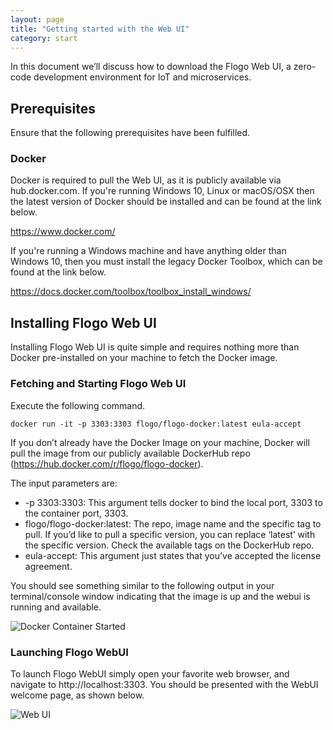 ```yaml
---
layout: page
title: "Getting started with the Web UI"
category: start
---
```


In this document we’ll discuss how to download the Flogo Web UI, a zero-code development environment for IoT and microservices.

## Prerequisites

Ensure that the following prerequisites have been fulfilled.

### Docker
Docker is required to pull the Web UI, as it is publicly available via hub.docker.com. If you're running Windows 10, Linux or macOS/OSX then the latest version of Docker should be installed and can be found at the link below.

https://www.docker.com/

If you're running a Windows machine and have anything older than Windows 10, then you must install the legacy Docker Toolbox, which can be found at the link below.

https://docs.docker.com/toolbox/toolbox_install_windows/

## Installing Flogo Web UI
Installing Flogo Web UI is quite simple and requires nothing more than Docker pre-installed on your machine to fetch the Docker image.

### Fetching and Starting Flogo Web UI
Execute the following command.

```docker run -it -p 3303:3303 flogo/flogo-docker:latest eula-accept```

If you don’t already have the Docker Image on your machine, Docker will pull the image from our publicly available DockerHub repo (https://hub.docker.com/r/flogo/flogo-docker).

The input parameters are:

* -p 3303:3303: This argument tells docker to bind the local port, 3303 to the container port, 3303.
* flogo/flogo-docker:latest: The repo, image name and the specific tag to pull. If you’d like to pull a specific version, you can replace ‘latest’ with the specific version. Check the available tags on the DockerHub repo.
* eula-accept: This argument just states that you’ve accepted the license agreement.

You should see something similar to the following output in your terminal/console window indicating that the image is up and the webui is running and available.

![Docker Container Started](/flogo/images/start-docker-webui.png)

### Launching Flogo WebUI
To launch Flogo WebUI simply open your favorite web browser, and navigate to http://localhost:3303. You should be presented with the WebUI welcome page, as shown below.

![Web UI](/flogo/images/webui-landing.png)

